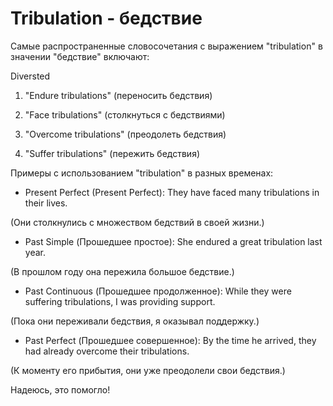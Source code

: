 # Tribulation - бедствие

Самые распространенные словосочетания с выражением "tribulation" в значении "бедствие" включают:

Diversted

1. "Endure tribulations" (переносить бедствия)

1. "Face tribulations" (столкнуться с бедствиями)

1. "Overcome tribulations" (преодолеть бедствия)

1. "Suffer tribulations" (пережить бедствия)

Примеры с использованием "tribulation" в разных временах:

- Present Perfect (Present Perfect): They have faced many tribulations in their lives.

(Они столкнулись с множеством бедствий в своей жизни.)

- Past Simple (Прошедшее простое): She endured a great tribulation last year.

(В прошлом году она пережила большое бедствие.)

- Past Continuous (Прошедшее продолженное): While they were suffering tribulations, I was providing support.

(Пока они переживали бедствия, я оказывал поддержку.)

- Past Perfect (Прошедшее совершенное): By the time he arrived, they had already overcome their tribulations.

(К моменту его прибытия, они уже преодолели свои бедствия.)

Надеюсь, это помогло!
